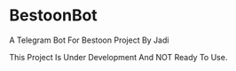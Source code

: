 # BestoonBot
A Telegram Bot For Bestoon Project By Jadi

This Project Is Under Development And NOT Ready To Use.
